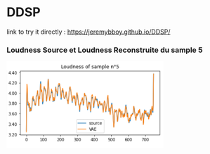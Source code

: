 # DDSP

link to try it directly : 
https://jeremybboy.github.io/DDSP/

     
### Loudness Source et Loudness Reconstruite du sample 5
![dddd ](Images/loudness_5.png "Loudness Source et Loudness Reconstruite du sample 5")

